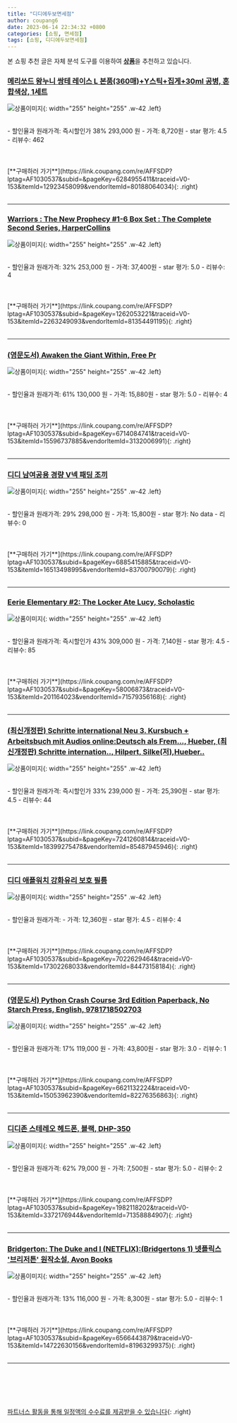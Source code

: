 ```yaml
---
title: "디디에두보면세점"
author: coupang6
date: 2023-06-14 22:34:32 +0800
categories: [쇼핑, 면세점]
tags: [쇼핑, 디디에두보면세점]
---
```


본 쇼핑 추천 글은 자체 분석 도구를 이용하여 [**상품**](https://link.coupang.com/a/bao1ui)을 추천하고 있습니다.

### [메리쏘드 왕누니 쌍테 레이스 L 본품(360매)+Y스틱+집게+30ml 공병, 혼합색상, 1세트](https://link.coupang.com/re/AFFSDP?lptag=AF1030537&subid=&pageKey=6284955411&traceid=V0-153&itemId=12923458099&vendorItemId=80188064034)

![상품이미지](https://thumbnail9.coupangcdn.com/thumbnails/remote/230x230ex/image/retail/images/2022/01/13/11/8/c3cb40f6-871b-431b-8adb-f7822341e24a.jpg){: width="255" height="255" .w-42 .left}


<br>
- 할인율과 원래가격: 즉시할인가 38%  293,000   원
- 가격: 8,720원
- star 평가: 4.5
- 리뷰수: 462
<br>
<br>
<br>
<br>
[**구매하러 가기**](https://link.coupang.com/re/AFFSDP?lptag=AF1030537&subid=&pageKey=6284955411&traceid=V0-153&itemId=12923458099&vendorItemId=80188064034){: .right}
<br>
<br>

---

### [Warriors : The New Prophecy #1-6 Box Set : The Complete Second Series, HarperCollins](https://link.coupang.com/re/AFFSDP?lptag=AF1030537&subid=&pageKey=1262053221&traceid=V0-153&itemId=2263249093&vendorItemId=81354491195)

![상품이미지](https://thumbnail8.coupangcdn.com/thumbnails/remote/230x230ex/image/vendor_inventory/8bb0/eb80363145b28de7031a9ac413330e7953ea2c0306d2d2a904e9efbb8e32.jpg){: width="255" height="255" .w-42 .left}


<br>
- 할인율과 원래가격: 32%  253,000   원
- 가격: 37,400원
- star 평가: 5.0
- 리뷰수: 4
<br>
<br>
<br>
<br>
[**구매하러 가기**](https://link.coupang.com/re/AFFSDP?lptag=AF1030537&subid=&pageKey=1262053221&traceid=V0-153&itemId=2263249093&vendorItemId=81354491195){: .right}
<br>
<br>

---

### [(영문도서) Awaken the Giant Within, Free Pr](https://link.coupang.com/re/AFFSDP?lptag=AF1030537&subid=&pageKey=6714084741&traceid=V0-153&itemId=15596737885&vendorItemId=3132006991)

![상품이미지](https://thumbnail8.coupangcdn.com/thumbnails/remote/230x230ex/image/vendor_inventory/images/2017/08/31/7/5/88663472-612c-44e7-b011-ba35f280a40b.jpg){: width="255" height="255" .w-42 .left}


<br>
- 할인율과 원래가격: 61%  130,000   원
- 가격: 15,880원
- star 평가: 5.0
- 리뷰수: 4
<br>
<br>
<br>
<br>
[**구매하러 가기**](https://link.coupang.com/re/AFFSDP?lptag=AF1030537&subid=&pageKey=6714084741&traceid=V0-153&itemId=15596737885&vendorItemId=3132006991){: .right}
<br>
<br>

---

### [디디 남여공용 경량 V넥 패딩 조끼](https://link.coupang.com/re/AFFSDP?lptag=AF1030537&subid=&pageKey=6885415885&traceid=V0-153&itemId=16513498995&vendorItemId=83700790079)

![상품이미지](https://thumbnail9.coupangcdn.com/thumbnails/remote/230x230ex/image/vendor_inventory/378b/9fae5f102a792bda543766b3b39e7bbcc59a1e388399da6857f2daaf0835.jpg){: width="255" height="255" .w-42 .left}


<br>
- 할인율과 원래가격: 29%  298,000   원
- 가격: 15,800원
- star 평가: No data
- 리뷰수: 0
<br>
<br>
<br>
<br>
[**구매하러 가기**](https://link.coupang.com/re/AFFSDP?lptag=AF1030537&subid=&pageKey=6885415885&traceid=V0-153&itemId=16513498995&vendorItemId=83700790079){: .right}
<br>
<br>

---

### [Eerie Elementary #2: The Locker Ate Lucy, Scholastic](https://link.coupang.com/re/AFFSDP?lptag=AF1030537&subid=&pageKey=58006873&traceid=V0-153&itemId=201164023&vendorItemId=71579356168)

![상품이미지](https://thumbnail6.coupangcdn.com/thumbnails/remote/230x230ex/image/vendor_inventory/3551/c37afc95d66e71cb5b60984846e5ad084e59c2e7b2073eb740ebefbd374e.jpg){: width="255" height="255" .w-42 .left}


<br>
- 할인율과 원래가격: 즉시할인가 43%  309,000   원
- 가격: 7,140원
- star 평가: 4.5
- 리뷰수: 85
<br>
<br>
<br>
<br>
[**구매하러 가기**](https://link.coupang.com/re/AFFSDP?lptag=AF1030537&subid=&pageKey=58006873&traceid=V0-153&itemId=201164023&vendorItemId=71579356168){: .right}
<br>
<br>

---

### [(최신개정판) Schritte international Neu 3. Kursbuch + Arbeitsbuch mit Audios online:Deutsch als Frem..., Hueber, (최신개정판) Schritte internation.., Hilpert, Silke(저),Hueber..](https://link.coupang.com/re/AFFSDP?lptag=AF1030537&subid=&pageKey=7241260814&traceid=V0-153&itemId=18399275478&vendorItemId=85487945946)

![상품이미지](https://thumbnail6.coupangcdn.com/thumbnails/remote/230x230ex/image/vendor_inventory/319d/22002ee762e06ab93376ce432ad1327039ba51f84ed58a9901c7dcf916d5.jpg){: width="255" height="255" .w-42 .left}


<br>
- 할인율과 원래가격: 즉시할인가 33%  239,000   원
- 가격: 25,390원
- star 평가: 4.5
- 리뷰수: 44
<br>
<br>
<br>
<br>
[**구매하러 가기**](https://link.coupang.com/re/AFFSDP?lptag=AF1030537&subid=&pageKey=7241260814&traceid=V0-153&itemId=18399275478&vendorItemId=85487945946){: .right}
<br>
<br>

---

### [디디 애플워치 강화유리 보호 필름](https://link.coupang.com/re/AFFSDP?lptag=AF1030537&subid=&pageKey=7022629464&traceid=V0-153&itemId=17302268033&vendorItemId=84473158184)

![상품이미지](https://thumbnail8.coupangcdn.com/thumbnails/remote/230x230ex/image/vendor_inventory/3ca2/2711be73abcbd4d6b6eaabd11c1f7b1d46747b4016fd87d4cc62cae6c340.jpg){: width="255" height="255" .w-42 .left}


<br>
- 할인율과 원래가격: 
- 가격: 12,360원
- star 평가: 4.5
- 리뷰수: 4
<br>
<br>
<br>
<br>
[**구매하러 가기**](https://link.coupang.com/re/AFFSDP?lptag=AF1030537&subid=&pageKey=7022629464&traceid=V0-153&itemId=17302268033&vendorItemId=84473158184){: .right}
<br>
<br>

---

### [(영문도서) Python Crash Course 3rd Edition Paperback, No Starch Press, English, 9781718502703](https://link.coupang.com/re/AFFSDP?lptag=AF1030537&subid=&pageKey=6621132224&traceid=V0-153&itemId=15053962390&vendorItemId=82276356863)

![상품이미지](https://thumbnail10.coupangcdn.com/thumbnails/remote/230x230ex/image/vendor_inventory/7704/0590bf85b43068e4e5f45a37376d616e37e797c333216f20fae962a9398a.jpg){: width="255" height="255" .w-42 .left}


<br>
- 할인율과 원래가격: 17%  119,000   원
- 가격: 43,800원
- star 평가: 3.0
- 리뷰수: 1
<br>
<br>
<br>
<br>
[**구매하러 가기**](https://link.coupang.com/re/AFFSDP?lptag=AF1030537&subid=&pageKey=6621132224&traceid=V0-153&itemId=15053962390&vendorItemId=82276356863){: .right}
<br>
<br>

---

### [디디존 스테레오 헤드폰, 블랙, DHP-350](https://link.coupang.com/re/AFFSDP?lptag=AF1030537&subid=&pageKey=1982118202&traceid=V0-153&itemId=3372176944&vendorItemId=71358884907)

![상품이미지](https://thumbnail10.coupangcdn.com/thumbnails/remote/230x230ex/image/retail/images/2020/08/20/16/8/6c2ae333-1c89-40e1-87da-460f9999a1c8.jpg){: width="255" height="255" .w-42 .left}


<br>
- 할인율과 원래가격: 62%  79,000   원
- 가격: 7,500원
- star 평가: 5.0
- 리뷰수: 2
<br>
<br>
<br>
<br>
[**구매하러 가기**](https://link.coupang.com/re/AFFSDP?lptag=AF1030537&subid=&pageKey=1982118202&traceid=V0-153&itemId=3372176944&vendorItemId=71358884907){: .right}
<br>
<br>

---

### [Bridgerton: The Duke and I (NETFLIX):(Bridgertons 1) 넷플릭스 '브리저튼' 원작소설, Avon Books](https://link.coupang.com/re/AFFSDP?lptag=AF1030537&subid=&pageKey=6566443879&traceid=V0-153&itemId=14722630156&vendorItemId=81963299375)

![상품이미지](https://thumbnail10.coupangcdn.com/thumbnails/remote/230x230ex/image/rs_quotation_api/sd5ndniy/88975c04d3ac4e7bac6f4c403fe758f1.jpg){: width="255" height="255" .w-42 .left}


<br>
- 할인율과 원래가격: 13%  116,000   원
- 가격: 8,300원
- star 평가: 5.0
- 리뷰수: 1
<br>
<br>
<br>
<br>
[**구매하러 가기**](https://link.coupang.com/re/AFFSDP?lptag=AF1030537&subid=&pageKey=6566443879&traceid=V0-153&itemId=14722630156&vendorItemId=81963299375){: .right}
<br>
<br>

---
<br><br><br><br><br> [파트너스 활동을 통해 일정액의 수수료를 제공받을 수 있습니다](https://link.coupang.com/a/bao1ui){: .right}